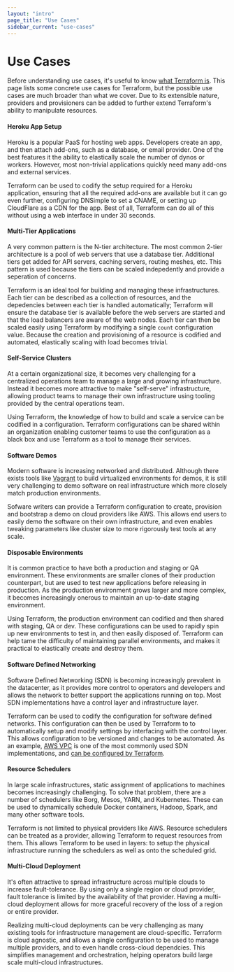 ```yaml
---
layout: "intro"
page_title: "Use Cases"
sidebar_current: "use-cases"
---
```


# Use Cases

Before understanding use cases, it's useful to know [what Terraform is](/intro/index.html).
This page lists some concrete use cases for Terraform, but the possible use cases are
much broader than what we cover. Due to its extensible nature, providers and provisioners
can be added to further extend Terraform's ability to manipulate resources.

#### Heroku App Setup

Heroku is a popular PaaS for hosting web apps. Developers create an app, and then
attach add-ons, such as a database, or email provider. One of the best features it
the ability to elastically scale the number of dynos or workers. However, most
non-trivial applications quickly need many add-ons and external services.

Terraform can be used to codify the setup required for a Heroku application, ensuring
that all the required add-ons are available but it can go even further, configuring
DNSimple to set a CNAME, or setting up CloudFlare as a CDN for the
app. Best of all, Terraform can do all of this without using a web interface in
under 30 seconds.

#### Multi-Tier Applications

A very common pattern is the N-tier architecture. The most common 2-tier architecture is
a pool of web servers that use a database tier. Additional tiers get added for API servers,
caching servers, routing meshes, etc. This pattern is used because the tiers can be scaled
indepedently and provide a seperation of concerns.

Terraform is an ideal tool for building and managing these infrastructures. Each tier can
be described as a collection of resources, and the depedencies between each tier is handled
automatically; Terraform will ensure the database tier is available before the web servers
are started and that the load balancers are aware of the web nodes. Each tier can then be
scaled easily using Terraform by modifying a single `count` configuration value. Because
the creation and provisioning of a resource is codified and automated, elastically scaling
with load becomes trivial.

#### Self-Service Clusters

At a certain organizational size, it becomes very challenging for a centralized
operations team to manage a large and growing infrastructure. Instead it becomes
more attractive to make "self-serve" infrastructure, allowing product teams to
manage their own infrastructure using tooling provided by the central operations team.

Using Terraform, the knowledge of how to build and scale a service can be codified
in a configuration. Terraform configurations can be shared within an organization
enabling customer teams to use the configuration as a black box and use Terraform as
a tool to manage their services.

#### Software Demos

Modern software is increasing networked and distributed. Although there exists
tools like [Vagrant](http://www.vagrantup.com/) to build virtualized environments
for demos, it is still very challenging to demo software on real infrastructure
which more closely match production environments.

Sofware writers can provide a Terraform configuration to create, provision and
bootstrap a demo on cloud providers like AWS. This allows end users to easily demo
the software on their own infrastructure, and even enables tweaking parameters like
cluster size to more rigorously test tools at any scale.

#### Disposable Environments

It is common practice to have both a production and staging or QA environment.
These environments are smaller clones of their production counterpart, but are
used to test new applications before releasing in production. As the production
environment grows larger and more complex, it becomes increasingly onerous to
maintain an up-to-date staging environment.

Using Terraform, the production environment can codified and then shared with
staging, QA or dev. These configurations can be used to rapidly spin up new
environments to test in, and then easily disposed of. Terraform can help tame
the difficulty of maintaining parallel environments, and makes it practical
to elastically create and destroy them.

#### Software Defined Networking

Software Defined Networking (SDN) is becoming increasingly prevalent in the
datacenter, as it provides more control to operators and developers and
allows the network to better support the applications running on top. Most SDN
implementations have a control layer and infrastructure layer.

Terraform can be used to codify the configuration for software defined networks.
This configuration can then be used by Terraform to to automatically setup and modify
settings by interfacing with the control layer. This allows configuration to be
versioned and changes to be automated. As an example, [AWS VPC](http://aws.amazon.com/vpc/)
is one of the most commonly used SDN implementations, and [can be configured by
Terraform](/docs/providers/aws/r/vpc.html).

#### Resource Schedulers

In large scale infrastructures, static assignment of applications to machines
becomes increasingly challenging. To solve that problem, there are a number
of schedulers like Borg, Mesos, YARN, and Kubernetes. These can be used to
dynamically schedule Docker containers, Hadoop, Spark, and many other software
tools.

Terraform is not limited to physical providers like AWS. Resource schedulers
can be treated as a provider, allowing Terraform to request resources from them.
This allows Terraform to be used in layers: to setup the physical infrastructure
running the schedulers as well as onto the scheduled grid.

#### Multi-Cloud Deployment

It's often attractive to spread infrastructure across multiple clouds to increase
fault-tolerance. By using only a single region or cloud provider, fault tolerance
is limited by the availability of that provider. Having a multi-cloud deployment
allows for more graceful recovery of the loss of a region or entire provider.

Realizing multi-cloud deployments can be very challenging as many existing tools
for infrastructure management are cloud-specific. Terraform is cloud agnostic,
and allows a single configuration to be used to manage multiple providers, and
to even handle cross-cloud dependcies. This simplifies management and orchestration,
helping operators build large scale multi-cloud infrastructures.

